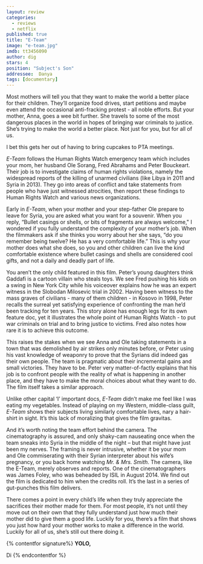 ```yaml
---
layout: review
categories: 
  - reviews
  - netflix
published: true
title: "E-Team"
image: "e-team.jpg"
imdb: tt3456090
author: dig
stars: 4
position: "Subject's Son"
addressee:  Danya
tags: [documentary]
---
```

Most mothers will tell you that they want to make the world a better place for their children. They’ll organize food drives, start petitions and maybe even attend the occasional anti-fracking protest - all noble efforts. But your mother, Anna, goes a wee bit further. She travels to some of the most dangerous places in the world in hopes of bringing war criminals to justice. She’s trying to make the world a better place. Not just for you, but for all of us. 

I bet this gets her out of having to bring cupcakes to PTA meetings.

_E-Team_ follows the Human Rights Watch emergency team which includes your mom, her husband Ole Sorang, Fred Abrahams and Peter Bouckeart. Their job is to investigate claims of human rights violations, namely the widespread reports of the killing of unarmed civilians (like Libya in 2011 and Syria in 2013). They go into areas of conflict and take statements from people who have just witnessed atrocities, then report these findings to Human Rights Watch and various news organizations. 

Early in _E-Team_, when your mother and your step-father Ole prepare to leave for Syria, you are asked what you want for a souvenir. When you reply, “Bullet casings or shells, or bits of fragments are always welcome," I wondered if you fully understand the complexity of your mother’s job. When the filmmakers ask if she thinks you worry about her she says, “do you remember being twelve? He has a very comfortable life.” This is why your mother does what she does, so you and other children can live the kind comfortable existence where bullet casings and shells are considered cool gifts, and not a daily and deadly part of life. 

You aren’t the only child featured in this film. Peter’s young daughters think Gaddafi is a cartoon villain who steals toys. We see Fred pushing his kids on a swing in New York City while his voiceover explains how he was an expert witness in the Slobodan Milosevic trial in 2002. Having been witness to the mass graves of civilians - many of them children - in Kosovo in 1998, Peter recalls the surreal yet satisfying experience of confronting the man he’d been tracking for ten years. This story alone has enough legs for its own feature doc, yet it illustrates the whole point of Human Rights Watch - to put war criminals on trial and to bring justice to victims. Fred also notes how rare it is to achieve this outcome.

This raises the stakes when we see Anna and Ole taking statements in a town that was demolished by air strikes only minutes before, or Peter using his vast knowledge of weaponry to prove that the Syrians did indeed gas their own people. The team is pragmatic about their incremental gains and small victories. They have to be. Peter very matter-of-factly explains that his job is to confront people with the reality of what is happening in another place, and they have to make the moral choices about what they want to do. The film itself takes a similar approach. 

Unlike other capital ‘I’ important docs, _E-Team_ didn’t make me feel like I was eating my vegetables. Instead of playing on my Western, middle-class guilt, _E-Team_ shows their subjects living similarly comfortable lives, nary a hair-shirt in sight. It’s this lack of moralizing that gives the film gravitas. 

And it’s worth noting the team effort behind the camera. The cinematography is assured, and only shaky-cam nauseating once when the team sneaks into Syria in the middle of the night – but that might have just been my nerves. The framing is never intrusive, whether it be your mom and Ole commiserating with their Syrian interpreter about his wife’s pregnancy, or you back home watching _Mr. & Mrs. Smith_. The camera, like the E-Team, merely observes and reports. One of the cinematographers was James Foley, who was beheaded by ISIL in August 2014. We find out the film is dedicated to him when the credits roll. It’s the last in a series of gut-punches this film delivers.

There comes a point in every child’s life when they truly appreciate the sacrifices their mother made for them. For most people, it’s not until they move out on their own that they fully understand just how much their mother did to give them a good life. Luckily for you, there’s a film that shows you just how hard your mother works to make a difference in the world. Luckily for all of us, she’s still out there doing it.

{% contentfor signature%}
**YOLO,**

Di
{% endcontentfor %}
